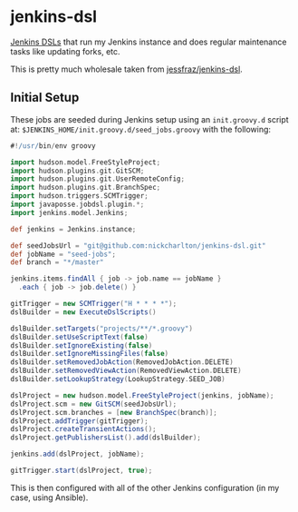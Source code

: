 # jenkins-dsl

[Jenkins DSLs][] that run my Jenkins instance and does regular maintenance tasks
like updating forks, etc.

This is pretty much wholesale taken from [jessfraz/jenkins-dsl][].

## Initial Setup

These jobs are seeded during Jenkins setup using an `init.groovy.d` script at:
`$JENKINS_HOME/init.groovy.d/seed_jobs.groovy` with the following:

```groovy
#!/usr/bin/env groovy

import hudson.model.FreeStyleProject;
import hudson.plugins.git.GitSCM;
import hudson.plugins.git.UserRemoteConfig;
import hudson.plugins.git.BranchSpec;
import hudson.triggers.SCMTrigger;
import javaposse.jobdsl.plugin.*;
import jenkins.model.Jenkins;

def jenkins = Jenkins.instance;

def seedJobsUrl = "git@github.com:nickcharlton/jenkins-dsl.git"
def jobName = "seed-jobs";
def branch = "*/master"

jenkins.items.findAll { job -> job.name == jobName }
  .each { job -> job.delete() }

gitTrigger = new SCMTrigger("H * * * *");
dslBuilder = new ExecuteDslScripts()

dslBuilder.setTargets("projects/**/*.groovy")
dslBuilder.setUseScriptText(false)
dslBuilder.setIgnoreExisting(false)
dslBuilder.setIgnoreMissingFiles(false)
dslBuilder.setRemovedJobAction(RemovedJobAction.DELETE)
dslBuilder.setRemovedViewAction(RemovedViewAction.DELETE)
dslBuilder.setLookupStrategy(LookupStrategy.SEED_JOB)

dslProject = new hudson.model.FreeStyleProject(jenkins, jobName);
dslProject.scm = new GitSCM(seedJobsUrl);
dslProject.scm.branches = [new BranchSpec(branch)];
dslProject.addTrigger(gitTrigger);
dslProject.createTransientActions();
dslProject.getPublishersList().add(dslBuilder);

jenkins.add(dslProject, jobName);

gitTrigger.start(dslProject, true);
```

This is then configured with all of the other Jenkins configuration (in my
case, using Ansible).

[Jenkins DSLs]: https://github.com/jenkinsci/job-dsl-plugin
[jessfraz/jenkins-dsl]: https://github.com/jessfraz/jenkins-dsl

